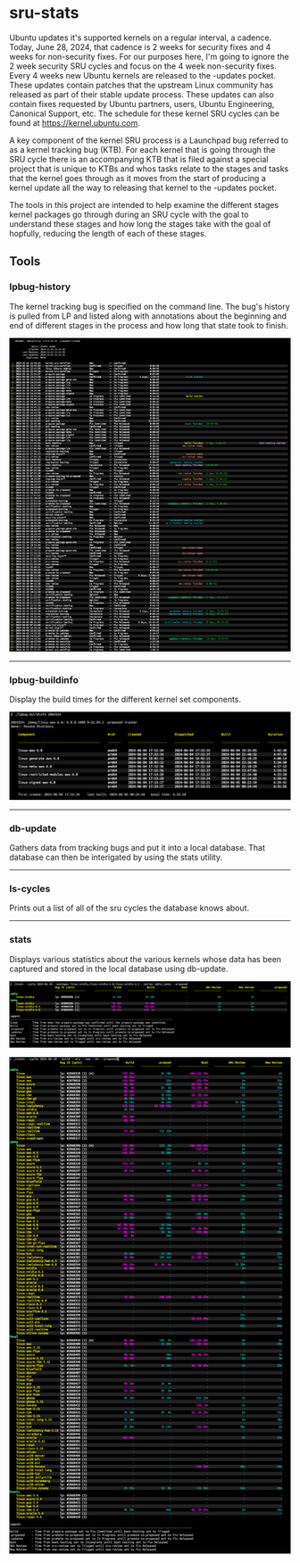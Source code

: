 # sru-stats

Ubuntu updates it's supported kernels on a regular interval, a cadence. Today, June 28, 2024,
that cadence is 2 weeks for security fixes and 4 weeks for non-security fixes. For our purposes
here, I'm going to ignore the 2 week security SRU cycles and focus on the 4 week non-security
fixes. Every 4 weeks new Ubuntu kernels are released to the -updates pocket. These updates
contain patches that the upstream Linux community has released as part of their stable update
process. These updates can also contain fixes requested by Ubuntu partners, users, Ubuntu Engineering,
Canonical Support, etc. The schedule for these kernel SRU cycles can be found at
https://kernel.ubuntu.com.

A key component of the kernel SRU process is a Launchpad bug referred to as a kernel tracking bug (KTB).
For each kernel that is going through the SRU cycle there is an accompanying KTB that is filed against a
special project that is unique to KTBs and whos tasks relate to the stages and tasks that the kernel goes
through as it moves from the start of producing a kernel update all the way to releasing that kernel to
the -updates pocket.

The tools in this project are intended to help examine the different stages kernel packages go
through during an SRU cycle with the goal to understand these stages and how long the stages
take with the goal of hopfully, reducing the length of each of these stages.

## Tools

### lpbug-history

The kernel tracking bug is specified on the command line. The bug's history is pulled from LP and
listed along with annotations about the beginning and end of different stages in the process and
how long that state took to finish.

![lpbug-history example](images/lpbug-history.png)

---

### lpbug-buildinfo
Display the build times for the different kernel set components.

![lpbug-buildinfo example](images/lpbug-buildinfo.png)

---

### db-update
Gathers data from tracking bugs and put it into a local database. That database can then be interigated by using the <bold>stats</bold> utility.

---

### ls-cycles
Prints out a list of all of the sru cycles the database knows about.

---

### stats
Displays various statistics about the various kernels whose data has been captured and stored in the local database using <bold>db-update</bold>.

![stats example 1](images/stats_small.png)

![stats example 2](images/stats_large.png)

